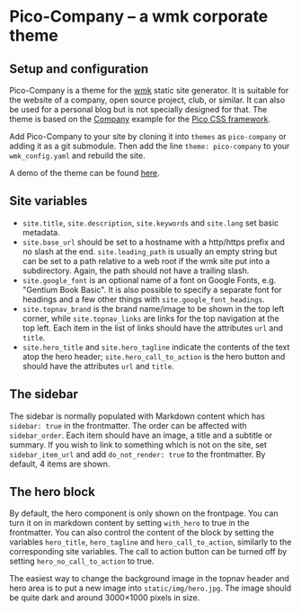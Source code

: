 # Pico-Company – a wmk corporate theme

## Setup and configuration

Pico-Company is a theme for the [wmk](https://github.com/bk/wmk) static site
generator. It is suitable for the website of a company, open source project,
club, or similar. It can also be used for a personal blog but is not specially
designed for that. The theme is based on the
[Company](https://picocss.com/examples/company/) example for the [Pico
CSS framework](https://picocss.com/).

Add Pico-Company to your site by cloning it into `themes` as
`pico-company` or adding it as a git submodule. Then add the line
`theme: pico-company` to your `wmk_config.yaml` and rebuild the site.

A demo of the theme can be found [here](https://pico-company.baldr.net/).


## Site variables

-   `site.title`, `site.description`, `site.keywords` and `site.lang`
    set basic metadata.
-   `site.base_url` should be set to a hostname with a http/https prefix
    and no slash at the end. `site.leading_path` is usually an empty
    string but can be set to a path relative to a web root if the wmk
    site put into a subdirectory. Again, the path should not have a
    trailing slash.
-   `site.google_font` is an optional name of a font on Google Fonts,
    e.g. \"Gentium Book Basic\". It is also possible to specify a
    separate font for headings and a few other things with
    `site.google_font_headings`.
-   `site.topnav_brand` is the brand name/image to be shown in the top
    left corner, while `site.topnav_links` are links for the top
    navigation at the top left. Each item in the list of links should
    have the attributes `url` and `title`.
-   `site.hero_title` and `site.hero_tagline` indicate the contents of
    the text atop the hero header; `site.hero_call_to_action` is the
    hero button and should have the attributes `url` and `title`.

## The sidebar

The sidebar is normally populated with Markdown content which has
`sidebar: true` in the frontmatter. The order can be affected with
`sidebar_order`. Each item should have an image, a title and a subtitle
or summary. If you wish to link to something which is not on the site,
set `sidebar_item_url` and add `do_not_render: true` to the frontmatter.
By default, 4 items are shown.

## The hero block

By default, the hero component is only shown on the frontpage. You can
turn it on in markdown content by setting `with_hero` to true in the
frontmatter. You can also control the content of the block by setting
the variables `hero_title`, `hero_tagline` and `hero_call_to_action`,
similarly to the corresponding site variables. The call to action button
can be turned off by setting `hero_no_call_to_action` to true.

The easiest way to change the background image in the topnav header and
hero area is to put a new image into `static/img/hero.jpg`. The image
should be quite dark and around 3000×1000 pixels in size.
